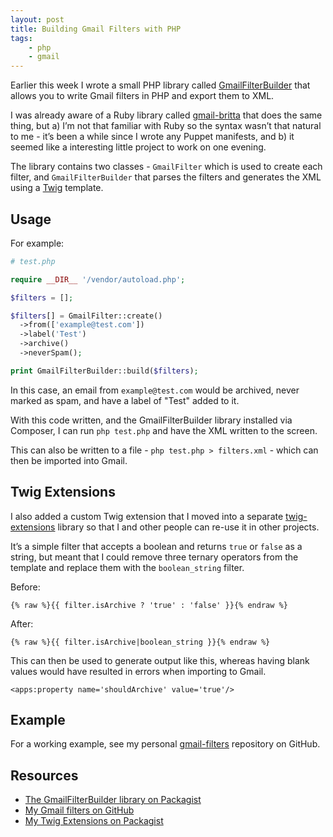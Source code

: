 ```yaml
---
layout: post
title: Building Gmail Filters with PHP
tags:
    - php
    - gmail
---
```

Earlier this week I wrote a small PHP library called [GmailFilterBuilder][0] that allows you to write Gmail filters in PHP and export them to XML.

I was already aware of a Ruby library called [gmail-britta][1] that does the same thing, but a) I’m not that familiar with Ruby so the syntax wasn’t that natural to me - it’s been a while since I wrote any Puppet manifests, and b) it seemed like a interesting little project to work on one evening.

The library contains two classes - `GmailFilter` which is used to create each filter, and `GmailFilterBuilder` that parses the filters and generates the XML using a [Twig][2] template.

## Usage

For example:

```php
# test.php

require __DIR__ '/vendor/autoload.php';

$filters = [];

$filters[] = GmailFilter::create()
  ->from(['example@test.com'])
  ->label('Test')
  ->archive()
  ->neverSpam();

print GmailFilterBuilder::build($filters);
```

In this case, an email from `example@test.com` would be archived, never marked as spam, and have a label of "Test" added to it.

With this code written, and the GmailFilterBuilder library installed via Composer, I can run `php test.php` and have the XML written to the screen.

This can also be written to a file - `php test.php > filters.xml` - which can then be imported into Gmail.

## Twig Extensions

I also added a custom Twig extension that I moved into a separate [twig-extensions][5] library so that I and other people can re-use it in other projects.

It’s a simple filter that accepts a boolean and returns `true` or `false` as a string, but meant that I could remove three ternary operators from the template and replace them with the `boolean_string` filter.

Before:

    {% raw %}{{ filter.isArchive ? 'true' : 'false' }}{% endraw %}

After:

    {% raw %}{{ filter.isArchive|boolean_string }}{% endraw %}

This can then be used to generate output like this, whereas having blank values would have resulted in errors when importing to Gmail.

    <apps:property name='shouldArchive' value='true'/>

## Example

For a working example, see my personal [gmail-filters][3] repository on GitHub.

## Resources

* [The GmailFilterBuilder library on Packagist][4]
* [My Gmail filters on GitHub][3]
* [My Twig Extensions on Packagist][5]

[0]: https://github.com/opdavies/gmail-filter-builder
[1]: https://github.com/antifuchs/gmail-britta
[2]: http://twig.sensiolabs.org
[3]: https://github.com/opdavies/gmail-filters
[4]: https://packagist.org/packages/opdavies/gmail-filter-builder
[5]: https://packagist.org/packages/opdavies/twig-extensions
